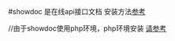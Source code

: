 #showdoc 是在线api接口文档
安装方法<a href="http://blog.star7th.com/2016/05/2007.html">参考</a>

//由于showdoc使用php环境，php环境安装
<a href="http://jingyan.baidu.com/article/9f63fb91a6aaa2c8400f0ec8.html">请参考</a>
